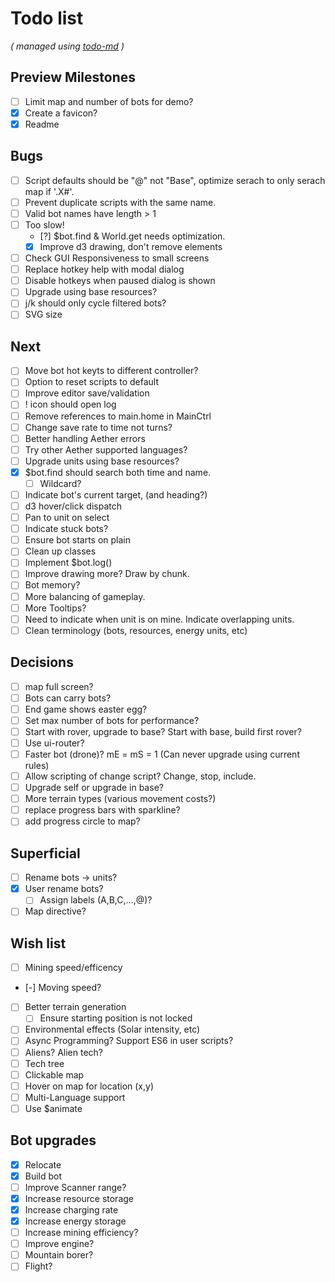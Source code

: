 # Todo list

_\( managed using [todo-md](https://github.com/Hypercubed/todo-md) \)_

## Preview Milestones
- [ ] Limit map and number of bots for demo?
- [x] Create a favicon?
- [x] Readme

## Bugs
- [ ] Script defaults should be "@" not "Base", optimize serach to only serach map if '.X#'.
- [ ] Prevent duplicate scripts with the same name.
- [ ] Valid bot names have length > 1
- [ ] Too slow!
  - [?] $bot.find & World.get needs optimization.
  - [x] Improve d3 drawing, don't remove elements
- [  ] Check GUI Responsiveness to small screens
- [ ] Replace hotkey help with modal dialog
- [ ] Disable hotkeys when paused dialog is shown
- [ ] Upgrade using base resources?
- [ ] j/k should only cycle filtered bots?
- [ ] SVG size

## Next
- [ ] Move bot hot keyts to different controller?
- [ ] Option to reset scripts to default
- [ ] Improve editor save/validation
- [ ] ! icon should open log
- [ ] Remove references to main.home in MainCtrl
- [ ] Change save rate to time not turns?
- [ ] Better handling Aether errors
- [ ] Try other Aether supported languages?
- [ ] Upgrade units using base resources?
- [x] $bot.find should search both time and name.
  - [ ] Wildcard?
- [ ] Indicate bot's current target, (and heading?)
- [ ] d3 hover/click dispatch
- [ ] Pan to unit on select
- [ ] Indicate stuck bots?
- [ ] Ensure bot starts on plain
- [ ] Clean up classes
- [ ] Implement $bot.log()
- [ ] Improve drawing more?  Draw by chunk.
- [ ] Bot memory?
- [ ] More balancing of gameplay.
- [ ] More Tooltips?
- [ ] Need to indicate when unit is on mine.  Indicate overlapping units.
- [ ] Clean terminology (bots, resources, energy units, etc)

## Decisions
- [ ] map full screen?
- [ ] Bots can carry bots?
- [ ] End game shows easter egg?
- [ ] Set max number of bots for performance?
- [ ] Start with rover, upgrade to base?  Start with base, build first rover?
- [ ] Use ui-router?
- [ ] Faster bot (drone)? mE = mS = 1 (Can never upgrade using current rules)
- [ ] Allow scripting of change script?  Change, stop, include.
- [ ] Upgrade self or upgrade in base?
- [ ] More terrain types (various movement costs?)
- [ ] replace progress bars with sparkline?
- [ ] add progress circle to map?

## Superficial
- [ ] Rename bots -> units?
- [x] User rename bots?
  - [ ] Assign labels (A,B,C,...,@)?
- [ ] Map directive?

## Wish list
- [ ] Mining speed/efficency
- [-] Moving speed?
- [ ] Better terrain generation
  - [ ] Ensure starting position is not locked
- [ ] Environmental effects (Solar intensity, etc)
- [ ] Async Programming?  Support ES6 in user scripts?
- [ ] Aliens?  Alien tech?
- [ ] Tech tree
- [ ] Clickable map
- [ ] Hover on map for location (x,y)
- [ ] Multi-Language support
- [ ] Use $animate

## Bot upgrades
- [x] Relocate
- [x] Build bot
- [ ] Improve Scanner range?
- [x] Increase resource storage
- [x] Increase charging rate
- [x] Increase energy storage
- [ ] Increase mining efficiency?
- [ ] Improve engine?
- [ ] Mountain borer?
- [ ] Flight?
